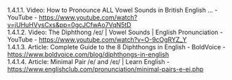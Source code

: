 
1.4.1.1. Video: How to Pronounce ALL Vowel Sounds in British English ... - YouTube - https://www.youtube.com/watch?v=jUHuHVysCxs&pp=0gcJCfwAo7VqN5tD  
1.4.1.2. Video: The Diphthong /eɪ/ | Vowel Sounds | English Pronunciation - YouTube - https://www.youtube.com/watch?v=O-9cOgRYZ_Y  
1.4.1.3. Article: Complete Guide to the 8 Diphthongs in English - BoldVoice - https://www.boldvoice.com/blog/diphthongs-in-english  
1.4.1.4. Article: Minimal Pair /e/ and /eɪ/ | Learn English - https://www.englishclub.com/pronunciation/minimal-pairs-e-ei.php  
